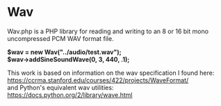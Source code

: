 Wav
=========
Wav.php is a PHP library for reading and writing to an 8 or 16 bit mono uncompressed PCM WAV format file. 

<b>$wav = new Wav("../audio/test.wav");<br/>
$wav->addSineSoundWave(0, 3, 440, .1);</b>

This work is based on information on the wav specification I found here: 
https://ccrma.stanford.edu/courses/422/projects/WaveFormat/ <br/>
and Python's equivalent wav utilities: <br/>
https://docs.python.org/2/library/wave.html
